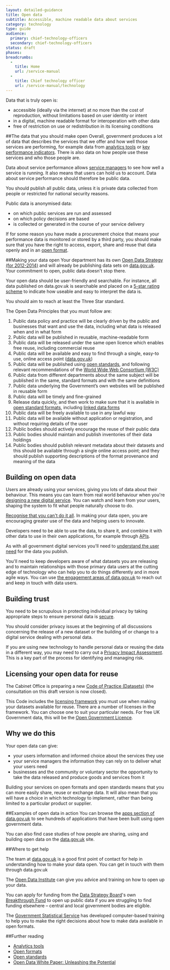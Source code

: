 ```yaml
---
layout: detailed-guidance
title: Open data
subtitle: Accessible, machine readable data about services
category: technology
type: guide
audience:
  primary: chief-technology-officers
  secondary: chief-technology-officers
status: draft
phases:
breadcrumbs:
  -
    title: Home
    url: /service-manual
  -
    title: Chief technology officer
    url: /service-manual/technology
---
```


Data that is truly open is:

* accessible (ideally via the internet) at no more than the cost of reproduction, without limitations based on user identity or intent
* in a digital, machine readable format for interoperation with other data
* free of restriction on use or redistribution in its licensing conditions

##The data that you should make open
Overall, government produces a lot of data that describes the services that we offer and how well those services are performing, for example data from [analytics tools](/service-manual/making-software/analytics-tools.html) or [key performance indicators](/service-manual/measurement/other-kpis). There is also data on how people use these services and who those people are.

Data about service performance allows [service managers](/service-manual/the-team/service-manager.html) to see how well a service is running. It also means that users can hold us to account. Data about service performance should therefore be public data.

You should publish all public data, unless it is private data collected from people or restricted for national security reasons.

Public data is anonymised data:

* on which public services are run and assessed
* on which policy decisions are based
* is collected or generated in the course of your service delivery

If for some reason you have made a procurement choice that means your performance data is monitored or stored by a third party, you should make sure that you have the right to access, export, share and reuse that data openly and in an [open format](/service-manual/design-and-content/choosing-appropriate-formats.html).

##Making your data open
Your department has its own [Open Data Strategy (for 2012-2014)](http://www.data.gov.uk/search/apachesolr_search?filters=tid:11542) and will already be publishing data sets on [data.gov.uk](http://www.data.gov.uk/). Your commitment to open, public data doesn't stop there.

Your open data should be user-friendly and searchable. For instance, all data published on data.gov.uk is searchable and placed on a [5-star rating scheme](http://5stardata.info/) to indicate how useable and easy to interpret the data is.

You should aim to reach at least the Three Star standard.

The Open Data Principles that you must follow are:

1. Public data policy and practice will be clearly driven by the public and businesses that want and use the data, including what data is released when and in what form
2. Public data will be published in reusable, machine-readable form
3. Public data will be released under the same open licence which enables free reuse, including commercial reuse
4. Public data will be available and easy to find through a single, easy-to use, online access point ([data.gov.uk](http://data.gov.uk))
5. Public data will be published using [open standards](https://www.gov.uk/government/publications/open-standards-principles/open-standards-principles#open-standard---definition), and following relevant recommendations of the [World Wide Web Consortium (W3C)](http://www.w3.org/)
6. Public data from different departments about the same subject will be published in the same, standard formats and with the same definitions
7. Public data underlying the Government’s own websites will be published in reusable form
8. Public data will be timely and fine-grained
9. Release data quickly, and then work to make sure that it is available in [open standard formats](/service-manual/design-and-content/choosing-appropriate-formats.html), including [linked data forms](http://www.data.gov.uk/blog/what-is-linked-data)
10. Public data will be freely available to use in any lawful way
11. Public data will be available without application or registration, and without requiring details of the user
12. Public bodies should actively encourage the reuse of their public data
13. Public bodies should maintain and publish inventories of their data holdings
14. Public bodies should publish relevant metadata about their datasets and this should be available through a single online access point; and they should publish supporting descriptions of the format provenance and meaning of the data

## Building on open data
Users are already using your services, giving you lots of data about their behaviour. This means you can learn from real world behaviour when you're [designing a new digital service](/designprinciples#third). You can watch and learn from your users, shaping the system to fit what people naturally choose to do.

[Recognise that you can't do it all](/designprinciples#second). In making your data open, you are encouraging greater use of the data and helping users to innovate.

Developers need to be able to use the data, to share it, and combine it with other data to use in their own applications, for example through [APIs](/service-manual/making-software/apis.html).

As with all government digital services you'll need to [understand the user need](/service-manual/users/user-needs.html) for the data you publish.

You'll need to keep developers aware of what datasets you are releasing and to maintain relationships with those primary data users at the cutting edge of technology who can help you to do things differently and in more agile ways. You can use [the engagement areas of data.gov.uk](http://data.gov.uk/participate) to reach out and keep in touch with data users.

## Building trust
You need to be scrupulous in protecting individual privacy by taking appropriate steps to ensure personal data is [secure](/service-manual/making-software/information-security.html).

You should consider privacy issues at the beginning of all discussions concerning the release of a new dataset or the building of or change to a digital service dealing with personal data.

If you are using new technology to handle personal data or reusing the data in a different way, you may need to carry out a [Privacy Impact Assessment](http://ico.org.uk/for_organisations/data_protection/topic_guides/privacy_impact_assessment). This is a key part of the process for identifying and managing risk.

## Licensing your open data for reuse
The Cabinet Office is preparing a new [Code of Practice (Datasets)](http://data.gov.uk/consultation/code-of-practice) (the consultation on this draft version is now closed).

This Code includes the [licensing framework](http://www.nationalarchives.gov.uk/information-management/government-licensing/the-framework.htm) you must use when making your datasets available for reuse. There are a number of licenses in the framework. You can choose one to suit your particular needs. For free UK Government data, this will be the [Open Government Licence](http://www.nationalarchives.gov.uk/information-management/government-licensing/about-the-ogl.htm).

## Why we do this

Your open data can give:

* your users information and informed choice about the services they use
* your service managers the information they can rely on to deliver what your users need
* businesses and the community or voluntary sector the opportunity to take the data released and produce goods and services from it

Building your services on open formats and open standards means that you can more easily share, reuse or exchange data. It will also mean that you will have a choice in which technology to implement, rather than being limited to a particular product or supplier.

##Examples of open data in action
You can browse the [apps section of data.gov.uk](http://data.gov.uk/apps) to see hundreds of applications that have been built using open government data.

You can also find case studies of how people are sharing, using and building open data on the [data.gov.uk](http://data.gov.uk) site.

##Where to get help

The team at [data.gov.uk](http://data.gov.uk) is a good first point of contact for help in understanding how to make your data open. You can get in touch with them through data.gov.uk

The [Open Data Institute](http://www.theodi.org/) can give you advice and training on how to open up your data.

You can apply for funding from the [Data Strategy Board](https://www.gov.uk/data-strategy-board)'s own [Breakthrough Fund](http://www.local.gov.uk/web/guest/local-transparency/-/journal_content/56/10171/3926733/ARTICLE-TEMPLATE) to open up public data if you are struggling to find funding elsewhere – central and local government bodies are eligible.

The [Government Statistical Service](http://www.statistics.gov.uk/hub/government-statistical-service/) has developed computer-based training to help you to make the right decisions about how to make data available in open formats.

##Further reading

* [Analytics tools](https://www.gov.uk/service-manual/making-software/analytics-tools.html)
* [Open formats](https://www.gov.uk/service-manual/design-and-content/choosing-appropriate-formats.html)
* [Open standards](https://www.gov.uk/service-manual/making-software/open-standards-and-licensing.html)
* [Open Data White Paper: Unleashing the Potential](https://www.gov.uk/government/publications/open-data-white-paper-unleashing-the-potential)